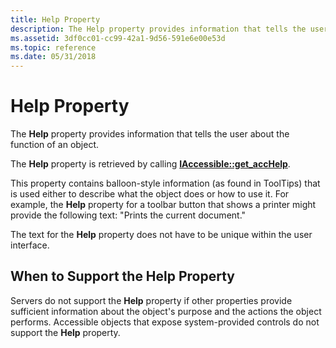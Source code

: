 ```yaml
---
title: Help Property
description: The Help property provides information that tells the user about the function of an object.
ms.assetid: 3df0cc01-cc99-42a1-9d56-591e6e00e53d
ms.topic: reference
ms.date: 05/31/2018
---
```


# Help Property

The **Help** property provides information that tells the user about the function of an object.

The **Help** property is retrieved by calling [**IAccessible::get\_accHelp**](/windows/desktop/api/Oleacc/nf-oleacc-iaccessible-get_acchelp).

This property contains balloon-style information (as found in ToolTips) that is used either to describe what the object does or how to use it. For example, the **Help** property for a toolbar button that shows a printer might provide the following text: "Prints the current document."

The text for the **Help** property does not have to be unique within the user interface.

## When to Support the Help Property

Servers do not support the **Help** property if other properties provide sufficient information about the object's purpose and the actions the object performs. Accessible objects that expose system-provided controls do not support the **Help** property.

 

 




